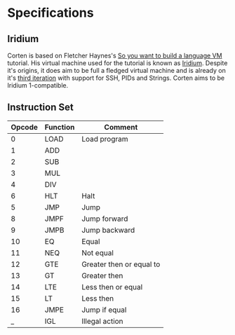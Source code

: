 # Specifications

## Iridium

Corten is based on Fletcher Haynes's [So you want to build a language VM](https://blog.subnetzero.io/post/building-language-vm-part-01/) tutorial. His virtual machine used for the tutorial is known as [Iridium](https://github.com/fhaynes/iridium). Despite it's origins, it does aim to be full a fledged virtual machine and is already on it's [third iteration](https://gitlab.com/fletchercp/iridium3) with support for SSH, PIDs and Strings. Corten aims to be Iridium 1-compatible.

## Instruction Set 

| Opcode | Function | Comment |
| --- | --- | --- |
| 0 | LOAD | Load program |
| 1 | ADD |
| 2 | SUB |
| 3 | MUL |
| 4 | DIV |
| 6 | HLT | Halt |
| 5 | JMP | Jump |
| 8 | JMPF | Jump forward |
| 9 | JMPB | Jump backward |
| 10 | EQ | Equal |
| 11 | NEQ | Not equal |
| 12 | GTE | Greater then or equal to |
| 13 | GT | Greater then |
| 14 | LTE | Less then or equal |
| 15 | LT | Less then
| 16 | JMPE | Jump if equal |
| _ | IGL | Illegal action |